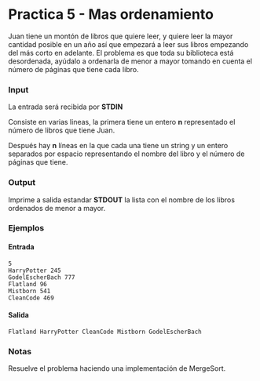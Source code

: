 # Practica 5 - Mas ordenamiento

Juan tiene un montón de libros que quiere leer, y quiere leer la mayor cantidad posible en un año así que empezará a leer sus libros empezando del más corto en adelante. El problema es que toda su biblioteca está desordenada, ayúdalo a ordenarla de menor a mayor tomando en cuenta el número de páginas que tiene cada libro.

### Input

La entrada será recibida por **STDIN**

Consiste en varias lineas, la primera tiene un entero **n** representado el número de libros que tiene Juan.

Después hay **n** líneas en la que cada una tiene un string y un entero separados por espacio representando el nombre del libro y el número de páginas que tiene.

### Output

Imprime a salida estandar **STDOUT** la lista con el nombre de los libros ordenados de menor a mayor.

### Ejemplos

#### Entrada

```
5
HarryPotter 245
GodelEscherBach 777
Flatland 96
Mistborn 541
CleanCode 469

```

#### Salida

```
Flatland HarryPotter CleanCode Mistborn GodelEscherBach
```

### Notas

Resuelve el problema haciendo una implementación de MergeSort.


